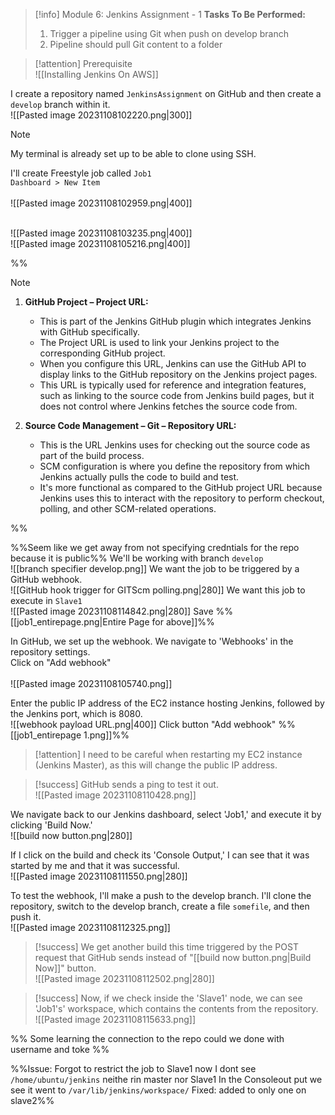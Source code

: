 
> [!info] Module 6: Jenkins Assignment - 1
> **Tasks To Be Performed:** 
> 1. Trigger a pipeline using Git when push on develop branch 
> 2. Pipeline should pull Git content to a folder


> [!attention] Prerequisite
> <br>![[Installing Jenkins On AWS]] 

I create a repository named `JenkinsAssignment` on GitHub and then create a `develop` branch within it.
<br>![[Pasted image 20231108102220.png|300]]

> [!NOTE]
> My terminal is already set up to be able to clone using SSH.

I'll create Freestyle job called `Job1`  
`Dashboard > New Item`  
<br>![[Pasted image 20231108102959.png|400]]

<br>![[Pasted image 20231108103235.png|400]]
<br>![[Pasted image 20231108105216.png|400]]

%%
> [!NOTE]
> 1. **GitHub Project – Project URL:**
>     
>     - This is part of the Jenkins GitHub plugin which integrates Jenkins with GitHub specifically.
>     - The Project URL is used to link your Jenkins project to the corresponding GitHub project.
>     - When you configure this URL, Jenkins can use the GitHub API to display links to the GitHub repository on the Jenkins project pages.
>     - This URL is typically used for reference and integration features, such as linking to the source code from Jenkins build pages, but it does not control where Jenkins fetches the source code from.
> 2. **Source Code Management – Git – Repository URL:**
>     
>     - This is the URL Jenkins uses for checking out the source code as part of the build process.
>     - SCM configuration is where you define the repository from which Jenkins actually pulls the code to build and test.
>     - It's more functional as compared to the GitHub project URL because Jenkins uses this to interact with the repository to perform checkout, polling, and other SCM-related operations.

%%

%%Seem like we get away from not specifying credntials for the repo because it is public%%
We'll be working with branch `develop`
<br>![[branch specifier develop.png]]
We want the job to be triggered by a GitHub webhook. 
<br>![[GitHub hook trigger for GITScm polling.png|280]]
We want this job to execute in `Slave1`
<br>![[Pasted image 20231108114842.png|280]]
Save
%%[[job1_entirepage.png|Entire Page for above]]%%

In GitHub, we set up the webhook. We navigate to 'Webhooks' in the repository settings.  
Click on "Add webhook"  
<br>![[Pasted image 20231108105740.png]]

Enter the public IP address of the EC2 instance hosting Jenkins, followed by the Jenkins port, which is 8080.
<br>![[webhook payload URL.png|400]]
Click button "Add webhook"
%%[[job1_entirepage 1.png]]%%

> [!attention]
> I need to be careful when restarting my EC2 instance (Jenkins Master), as this will change the public IP address.

> [!success]
> GitHub sends a ping to test it out.
> <br>![[Pasted image 20231108110428.png]]

We navigate back to our Jenkins dashboard, select 'Job1,' and execute it by clicking 'Build Now.'
<br>![[build now button.png|280]]

If I click on the build and check its 'Console Output,' I can see that it was started by me and that it was successful.
<br>![[Pasted image 20231108111550.png|280]]

To test the webhook, I'll make a push to the develop branch. I'll clone the repository, switch to the develop branch, create a file `somefile`, and then push it.
<br>![[Pasted image 20231108112325.png]]

> [!success]
> We get another build this time triggered by the POST request that GitHub sends instead of "[[build now button.png|Build Now]]" button.
> <br>![[Pasted image 20231108112502.png|280]]

> [!success]
> Now, if we check inside the 'Slave1' node, we can see 'Job1's' workspace, which contains the contents from the repository.
> <br>![[Pasted image 20231108115633.png]]



%%
Some learning the connection to the repo could we done with username and toke
%%

%%Issue:
Forgot to restrict the job to Slave1 now I dont see `/home/ubuntu/jenkins` neithe rin master nor Slave1
In the Consoleout put we see it went to `/var/lib/jenkins/workspace/`
Fixed: added to only one on slave2%%
